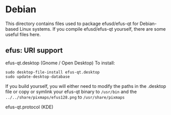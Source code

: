 
Debian
====================
This directory contains files used to package efusd/efus-qt
for Debian-based Linux systems. If you compile efusd/efus-qt yourself, there are some useful files here.

## efus: URI support ##


efus-qt.desktop  (Gnome / Open Desktop)
To install:

	sudo desktop-file-install efus-qt.desktop
	sudo update-desktop-database

If you build yourself, you will either need to modify the paths in
the .desktop file or copy or symlink your efus-qt binary to `/usr/bin`
and the `../../share/pixmaps/efus128.png` to `/usr/share/pixmaps`

efus-qt.protocol (KDE)


